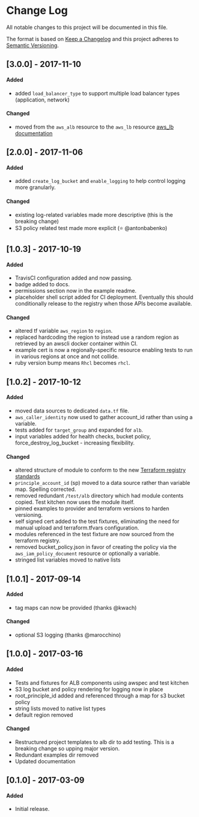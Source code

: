 # Change Log
All notable changes to this project will be documented in this file.

The format is based on [Keep a Changelog](http://keepachangelog.com/)
and this project adheres to [Semantic Versioning](http://semver.org/).

## [3.0.0] - 2017-11-10
#### Added
* added `load_balancer_type` to support multiple load balancer types (application, network)

#### Changed
* moved from the `aws_alb` resource to the `aws_lb` resource [aws_lb documentation](https://www.terraform.io/docs/providers/aws/r/lb.html)

## [2.0.0] - 2017-11-06
#### Added
* added `create_log_bucket` and `enable_logging` to help control logging more granularly.

#### Changed
* existing log-related variables made more descriptive (this is the breaking change)
* S3 policy related test made more explicit (⭐ @antonbabenko)

## [1.0.3] - 2017-10-19
#### Added
* TravisCI configuration added and now passing.
* badge added to docs.
* permissions section now in the example readme.
* placeholder shell script added for CI deployment. Eventually this should conditionally release to the registry when those APIs become available.

#### Changed
* altered tf variable `aws_region` to `region`.
* replaced hardcoding the region to instead use a random region as retrieved by an awscli docker container within CI.
* example cert is now a regionally-specific resource enabling tests to run in various regions at once and not collide.
* ruby version bump means `Rhcl` becomes `rhcl`.

## [1.0.2] - 2017-10-12
#### Added
* moved data sources to dedicated `data.tf` file.
* `aws_caller_identity` now used to gather account_id rather than using a variable.
* tests added for `target_group` and expanded for `alb`.
* input variables added for health checks, bucket policy, force_destroy_log_bucket - increasing flexibility.

#### Changed
* altered structure of module to conform to the new [Terraform registry standards](https://www.terraform.io/docs/registry/modules/publish.html#requirements)
* `principle_account_id` (sp) moved to a data source rather than variable map. Spelling corrected.
* removed redundant `/test/alb` directory which had module contents copied. Test kitchen now uses the module itself.
* pinned examples to provider and terraform versions to harden versioning.
* self signed cert added to the test fixtures, eliminating the need for manual upload and terraform.tfvars configuration.
* modules referenced in the test fixture are now sourced from the terraform registry.
* removed bucket_policy.json in favor of creating the policy via the `aws_iam_policy_document` resource or optionally a variable.
* stringed list variables moved to native lists

## [1.0.1] - 2017-09-14
#### Added
* tag maps can now be provided (thanks @kwach)

#### Changed
* optional S3 logging (thanks @marocchino)

## [1.0.0] - 2017-03-16
#### Added
* Tests and fixtures for ALB components using awspec and test kitchen
* S3 log bucket and policy rendering for logging now in place
* root_principle_id added and referenced through a map for s3 bucket policy
* string lists moved to native list types
* default region removed

#### Changed
* Restructured project templates to alb dir to add testing. This is a breaking change so upping major version.
* Redundant examples dir removed
* Updated documentation

## [0.1.0] - 2017-03-09
#### Added
* Initial release.
